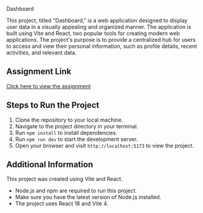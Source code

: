 Dashboard

This project, titled "Dashboard," is a web application designed to display user data in a visually appealing and organized manner. The application is built using Vite and React, two popular tools for creating modern web applications. The project's purpose is to provide a centralized hub for users to access and view their personal information, such as profile details, recent activities, and relevant data.

## Assignment Link

[Click here to view the assignment](https://dashboardcustom.netlify.app/)

## Steps to Run the Project

1. Clone the repository to your local machine.
2. Navigate to the project directory in your terminal.
3. Run `npm install` to install dependencies.
4. Run `npm run dev` to start the development server.
5. Open your browser and visit `http://localhost:5173` to view the project.

## Additional Information

This project was created using Vite and React.

- Node.js and npm are required to run this project.
- Make sure you have the latest version of Node.js installed.
- The project uses React 18 and Vite 4.
